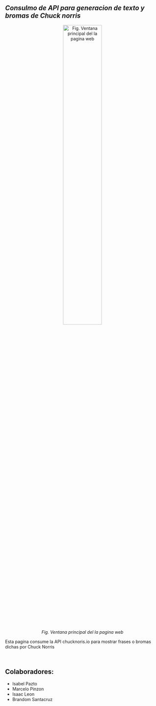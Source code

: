 <h2>
  <i>
    Consulmo de API para generacion de texto y bromas de Chuck norris
  </i>
</h2>

<div align="center">
  <img 
    src="https://github.com/Alejo-P/DessarrolloWeb-Prueba1B/assets/150528715/349d3878-074b-4af7-8aeb-2ababcc40603" 
    alt="Fig. Ventana principal del la pagina web" 
    style="display: block; margin-left: auto; margin-right: auto; width: 50%;"
  />
  <br>
  <i>
    Fig. Ventana principal del la pagina web
  </i>
</div>
<p>
  Esta pagina consume la API chucknoris.io para mostrar frases o bromas dichas por Chuck Norris
</p>
<br>
<h2>
  Colaboradores:
</h2>
<ul>
  <li>
    Isabel Pazto
  </li>
  <li>
    Marcelo Pinzon
  </li>
  <li>
    Isaac Leon
  </li>
  <li>
    Brandom Santacruz
  </li>
</ul>
